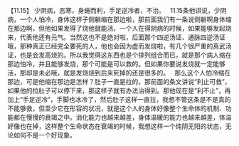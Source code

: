 【11.15】  少阴病，恶寒，身蜷而利，手足逆冷者，不治。
 
11.15条他讲说，少阴病，一个人怕冷，身体这样子侧躺缩在那边啦，那前面我们有一条说侧躺啊身体缩在那边啊，但他如果发得了烧他就能活，一个人在得阴病的时候，如果能够发起烧来，代表他还有元气。当然这也不是绝对啦，后面那个四逆汤证、通脉四逆汤证哦，那种真正已经完全要死的人，他也会因为虚而发烧啦，有几个很严重的真武汤证，也是会发高烧的。所以我觉得这东西也是个排列组合而已，就是那个病人缩在那边怕冷，并且能够发烧，那个可能是可以救的。但如果你要说发烧就一定能够活，那却是未必哦，就是发烧烧到后来死掉的还是很多的。
 
那么这个人怕冷缩在那边，可是他缩在那边是怎样？肚子一直是拉的，那前面的条文讲说“利止可救”，如果他的拉肚子可以停下来，那这样子就有办法治得到。那他现在是“利不止”，再加上“手足逆冷”，手脚也冰冷了，然后肚子这样一直拉，我想不管这条是不是真的不能够救，但至少它在形容的状况，就是这个人的身体好像整个生命体的机制、功能都在慢慢的衰竭之中。消化能力也越来越差，身体温暖的能力也越来越差，体温好像也在掉，这样整个生命状态在衰竭的时候，我想这样一个纯阴无阳的状态，无论如何不是一个好现象。
